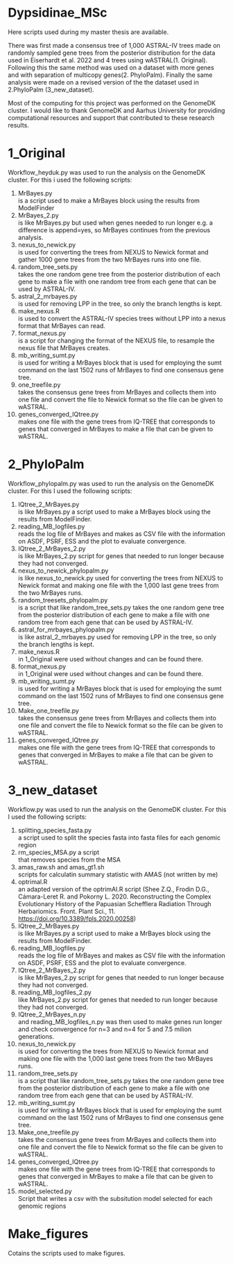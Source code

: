 # Dypsidinae_MSc
Here scripts used during my master thesis are available.

There was first made a consensus tree of 1,000 ASTRAL-IV trees made on randomly sampled gene trees from the posterior distribution for the data used in Eiserhardt et al. 2022 and 4 trees using wASTRAL(1. Original). Following this the same method was used on a dataset with more genes and with separation of multicopy genes(2. PhyloPalm). Finally the same analysis were made on a revised version of the the dataset used in 2.PhyloPalm (3_new_dataset).

Most of the computing for this project was performed on the GenomeDK cluster. I would like to thank GenomeDK and Aarhus University for providing computational resources and support that contributed to these research results.

# 1_Original
Workflow_heyduk.py was used to run the analysis on the GenomeDK cluster. For this i used the following scripts:

1. MrBayes.py \
   is a script used to make a MrBayes block using the results from ModelFinder 
3. MrBayes_2.py\
   is like MrBayes.py but used when genes needed to run longer e.g. a difference is append=yes, so MrBayes continues from the previous analysis.
5. nexus_to_newick.py\
   is used for converting the trees from NEXUS to Newick format and gather 1000 gene trees from the two MrBayes runs into one file.
7. random_tree_sets.py\
   takes the one random gene tree from the posterior distribution of each gene to make a file with one random tree from each gene that can be used by ASTRAL-IV.
9. astral_2_mrbayes.py\
   is used for removing LPP in the tree, so only the branch lengths is kept.
12. make_nexus.R\
    is used to convert the ASTRAL-IV species trees without LPP into a nexus format that MrBayes can read.
14. format_nexus.py\
    is a script for changing the format of the NEXUS file, to resample the nexus file that MrBayes creates.
16. mb_writing_sumt.py\
    is used for writing a MrBayes block that is used for employing the sumt command on the last 1502 runs of MrBayes to find one consensus gene tree.
18. one_treefile.py\
    takes the consensus gene trees from MrBayes and collects them into one file and convert the file to Newick format so the file can be given to wASTRAL.
20. genes_converged_IQtree.py\
    makes one file with the gene trees from IQ-TREE that corresponds to genes that converged in MrBayes to make a file that can be given to wASTRAL.


# 2_PhyloPalm
Workflow_phylopalm.py was used to run the analysis on the GenomeDK cluster. For this I used the following scripts:

1. IQtree_2_MrBayes.py\
   is like MrBayes.py  a script used to make a MrBayes block using the results from ModelFinder. 
3. reading_MB_logfiles.py\
   reads the log file of MrBayes and makes as CSV file with the information on ASDF, PSRF, ESS and the plot to evaluate convergence. 
5. IQtree_2_MrBayes_2.py\
   is like MrBayes_2.py script for genes that needed to run longer because they had not converged.
7. nexus_to_newick_phylopalm.py\
   is  like nexus_to_newick.py used for converting the trees from NEXUS to Newick format and making one file with the 1,000 last gene trees from the two MrBayes runs.
9. random_treesets_phylopalm.py\
    is a script that like random_tree_sets.py takes the one random gene tree from the posterior distribution of each gene to make a file with one random tree from each gene that can be used by ASTRAL-IV.
11. astral_for_mrbayes_phylopalm.py\
    is like astral_2_mrbayes.py used for removing LPP in the tree, so only the branch lengths is kept.
13. make_nexus.R\
    in 1_Original were used without changes and can be found there.
15. format_nexus.py\
    in 1_Original were used without changes and can be found there.
17. mb_writing_sumt.py\
    is used for writing a MrBayes block that is used for employing the sumt command on the last 1502 runs of MrBayes to find one consensus gene tree.
19. Make_one_treefile.py\
    takes the consensus gene trees from MrBayes and collects them into one file and convert the file to Newick format so the file can be given to wASTRAL.
21. genes_converged_IQtree.py\
    makes one file with the gene trees from IQ-TREE that corresponds to genes that converged in MrBayes to make a file that can be given to wASTRAL.

# 3_new_dataset
Workflow.py was used to run the analysis on the GenomeDK cluster. For this I used the following scripts:

1. splitting_species_fasta.py\
   a script used to split the species fasta into fasta files for each genomic region
3. rm_species_MSA.py a script\
   that removes species from the MSA
5. amas_raw.sh and amas_gt1.sh\
   scripts for calculatin summary statistic with AMAS (not written by me)
7. optrimal.R\
   an adapted version of the optrimAl.R script (Shee Z.Q., Frodin D.G., Cámara-Leret R. and Pokorny L. 2020. Reconstructing the Complex Evolutionary History of the Papuasian Schefflera Radiation Through              Herbariomics. Front. Plant Sci., 11. https://doi.org/10.3389/fpls.2020.00258)
9. IQtree_2_MrBayes.py\
    is like MrBayes.py a script used to make a MrBayes block using the results from ModelFinder. 
11. reading_MB_logfiles.py\
    reads the log file of MrBayes and makes as CSV file with the information on ASDF, PSRF, ESS and the plot to evaluate convergence. 
13. IQtree_2_MrBayes_2.py\
    is like MrBayes_2.py script for genes that needed to run longer because they had not converged.
15. reading_MB_logfiles_2.py\
    like MrBayes_2.py script for genes that needed to run longer because they had not converged.
17. IQtree_2_MrBayes_n.py\
    and reading_MB_logfiles_n.py was then used to make genes run longer and check convergence for n=3 and n=4 for 5 and 7.5 milion generations.
19. nexus_to_newick.py\
    is used for converting the trees from NEXUS to Newick format and making one file with the 1,000 last gene trees from the two MrBayes runs.
21. random_tree_sets.py\
    is a script that like random_tree_sets.py takes the one random gene tree from the posterior distribution of each gene to make a file with one random tree from each gene that can be used by ASTRAL-IV.
23. mb_writing_sumt.py\
    is used for writing a MrBayes block that is used for employing the sumt command on the last 1502 runs of MrBayes to find one consensus gene tree.
25. Make_one_treefile.py\
    takes the consensus gene trees from MrBayes and collects them into one file and convert the file to Newick format so the file can be given to wASTRAL.
27. genes_converged_IQtree.py\
    makes one file with the gene trees from IQ-TREE that corresponds to genes that converged in MrBayes to make a file that can be given to wASTRAL.
29. model_selected.py\
    Script that writes a csv with the subsitution model selected for each genomic regions


# Make_figures
Cotains the scripts used to make figures.


